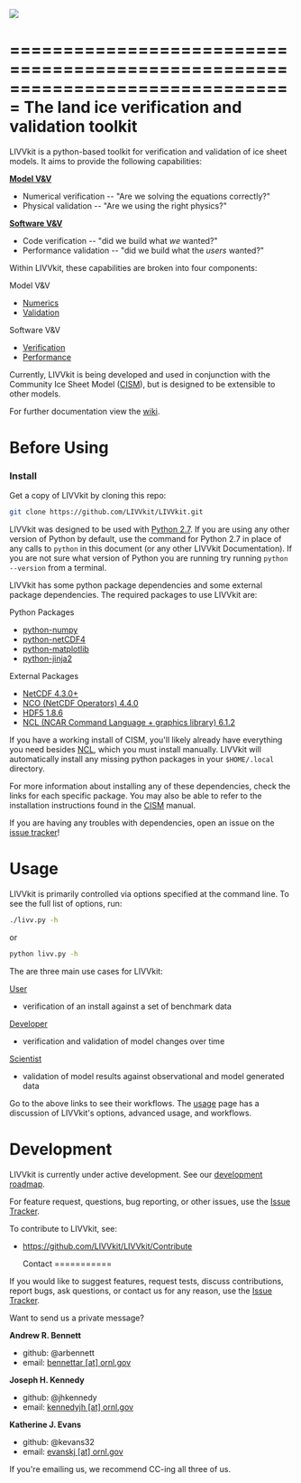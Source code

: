 ![](https://raw.githubusercontent.com/wiki/LIVVkit/LIVVkit/imgs/livvkit.png)

===============================================================================
  The land ice verification and validation toolkit
===============================================================================

LIVVkit is a python-based toolkit for verification and validation of ice sheet
models. It aims to provide the following capabilities:

**[Model V&V](https://github.com/LIVVkit/LIVVkit/wiki/VV)**
* Numerical verification -- "Are we solving the equations correctly?"
* Physical validation -- "Are we using the right physics?"

**[Software V&V](https://github.com/LIVVkit/LIVVkit/wiki/VV)**
* Code verification -- "did we build what *we* wanted?"
* Performance validation -- "did we build what the *users* wanted?"

Within LIVVkit, these capabilities are broken into four components:

Model V&V
* [Numerics](https://github.com/LIVVkit/LIVVkit/wiki/LIVVkit-numerics)
* [Validation](https://github.com/LIVVkit/LIVVkit/wiki/LIVVkit-validation)

Software V&V
* [Verification](https://github.com/LIVVkit/LIVVkit/wiki/LIVVkit-verification)
* [Performance](https://github.com/LIVVkit/LIVVkit/wiki/LIVVkit-performance)

Currently, LIVVkit is being developed and used in conjunction with the
Community Ice Sheet Model
([CISM](http://oceans11.lanl.gov/cism/documentation.html)), but is designed to
be extensible to other models. 

For further documentation view the 
[wiki](https://github.com/LIVVkit/LIVVkit/wiki).

  Before Using
================
### Install ###

Get a copy of LIVVkit by cloning this repo:

```sh
git clone https://github.com/LIVVkit/LIVVkit.git
```

LIVVkit was designed to be used with [Python 2.7](https://www.python.org/). If
you are using any other version of Python by default, use the command for
Python 2.7 in place of any calls to `python` in this document (or any other
LIVVkit Documentation).  If you are not sure what version of Python you are
running try running `python --version` from a terminal.

LIVVkit has some python package dependencies and some external package
dependencies. The required packages to use LIVVkit are:

Python Packages 
* [python-numpy](https://pypi.python.org/pypi/numpy/1.9.2) 
* [python-netCDF4](https://pypi.python.org/pypi/netCDF4) 
* [python-matplotlib](https://pypi.python.org/pypi/matplotlib/1.4.3)
* [python-jinja2](https://pypi.python.org/pypi/Jinja2/2.7.3) 

External Packages
* [NetCDF 4.3.0+](http://www.unidata.ucar.edu/software/netcdf/)
* [NCO (NetCDF Operators) 4.4.0](http://nco.sourceforge.net/)
* [HDF5 1.8.6](https://www.hdfgroup.org/HDF5/)
* [NCL (NCAR Command Language + graphics library) 6.1.2](http://www.ncl.ucar.edu/)

If you have a working install of CISM, you'll likely already have everything
you need besides [NCL](http://www.ncl.ucar.edu/), which you must install
manually.  LIVVkit will automatically install any missing python packages in
your `$HOME/.local` directory.

For more information about installing any of these dependencies, check the
links for each specific package. You may also be able to refer to the
installation instructions found in the
[CISM](http://oceans11.lanl.gov/cism/documentation.html) manual. 

If you are having any troubles with dependencies, open an issue on the 
[issue tracker](https://github.com/LIVVkit/LIVVkit/issues)!


  Usage
==========
LIVVkit is primarily controlled via options specified at the command line.
To see the full list of options, run:

```sh
./livv.py -h
```

or 

```sh
python livv.py -h
```

The are three main use cases for LIVVkit:
 
[User](https://github.com/LIVVkit/LIVVkit/Workflow-user) 
* verification of an install against a set of benchmark data 

[Developer](https://github.com/LIVVkit/LIVVkit/Workflow-developer) 
* verification and validation of model changes over time 

[Scientist](https://github.com/LIVVkit/LIVVkit/Workflow-scientist)
* validation of model results against observational and model generated data

Go to the above links to see their workflows. The 
[usage](https://github.com/LIVVkit/LIVVkit/Usage) 
page has a discussion of LIVVkit's options, advanced usage, and workflows. 


  Development 
===============

LIVVkit is currently under active development. See our 
[development roadmap](https://github.com/LIVVkit/LIVVkit/Development-roadmap). 

For feature request, questions, bug reporting, or other issues, use the 
[Issue Tracker](https://github.com/LIVVkit/LIVVkit/issues).

To contribute to LIVVkit, see: 
* <https://github.com/LIVVkit/LIVVkit/Contribute>

  Contact
===========

If you would like to suggest features, request tests, discuss contributions,
report bugs, ask questions, or contact us for any reason, use the
[Issue Tracker](https://github.com/LIVVkit/LIVVkit/issues).

Want to send us a private message?

**Andrew R. Bennett**
* github: @arbennett
* email: <a href="mailto:bennettar@ornl.gov">bennettar [at] ornl.gov</a>

**Joseph H. Kennedy** 
* github: @jhkennedy
* email: <a href="mailto:kennedyjh@ornl.gov">kennedyjh [at] ornl.gov</a>

**Katherine J. Evans** 
* github: @kevans32
* email: <a href="mailto:evanskj@ornl.gov">evanskj [at] ornl.gov</a>

If you're emailing us, we recommend CC-ing all three of us. 

